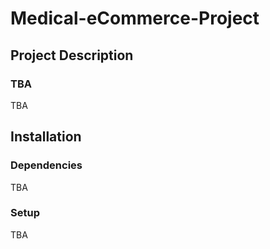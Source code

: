 # Medical-eCommerce-Project

## Project Description
### TBA
TBA

## Installation
### Dependencies
TBA
### Setup
TBA